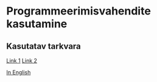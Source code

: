 # Programmeerimisvahendite kasutamine
## Kasutatav tarkvara
[Link 1](https://www.jetbrains.com/phpstorm/)
[Link 2](https://www.jetbrains.com/phpstorm/whatsnew/)

[In English](C:\Users\martin.horn\PhpstormProjects\pvk\README.en.md)